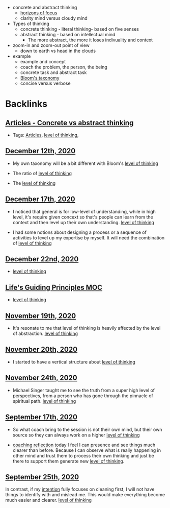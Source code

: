 - concrete and abstract thinking
    - [horizons of focus](<horizons of focus.md>)
    - clarity mind versus cloudy mind
- Types of thinking
    - concrete thinking - literal thinking- based on five senses
    - abstract thinking - based on intellectual mind
        - The more abstract, the more it loses indivuality and context
- zoom-in and zoom-out point of view
    - down to earth vs head in the clouds
- example
    - example and concept
    - coach the problem, the person, the being
    - concrete task and abstract task
    - [Bloom's taxonomy](<Bloom's taxonomy.md>)
    - concise versus verbose

# Backlinks
## [Articles - Concrete vs abstract thinking](<Articles - Concrete vs abstract thinking.md>)
- Tags: [Articles](<Articles.md>), [level of thinking](<level of thinking.md>),

## [December 12th, 2020](<December 12th, 2020.md>)
- My own taxonomy will be a bit different with Bloom's [level of thinking](<level of thinking.md>)

- The ratio of [level of thinking](<level of thinking.md>)

- The [level of thinking](<level of thinking.md>)

## [December 17th, 2020](<December 17th, 2020.md>)
- I noticed that general is for low-level of understanding, while in high level, it's require given concext so that's people can learn from the context and then level up their own understanding. [level of thinking](<level of thinking.md>)

- I had some notions about designing a process or a sequence of activities to level up my expertise by myself. It will need the combination of [level of thinking](<level of thinking.md>)

## [December 22nd, 2020](<December 22nd, 2020.md>)
- [level of thinking](<level of thinking.md>)

## [Life's Guiding Principles MOC](<Life's Guiding Principles MOC.md>)
- [level of thinking](<level of thinking.md>)

## [November 19th, 2020](<November 19th, 2020.md>)
- It's resonate to me that level of thinking is heavily affected by the level of abstraction. [level of thinking](<level of thinking.md>)

## [November 20th, 2020](<November 20th, 2020.md>)
- I started to have a vertical structure about [level of thinking](<level of thinking.md>)

## [November 24th, 2020](<November 24th, 2020.md>)
- Michael Singer taught me to see the truth from a super high level of perspectives, from a person who has gone through the pinnacle of spiritual path. [level of thinking](<level of thinking.md>)

## [September 17th, 2020](<September 17th, 2020.md>)
- So what coach bring to the session is not their own mind, but their own source so they can always work on a higher [level of thinking](<level of thinking.md>)

- [coaching reflection](<coaching reflection.md>) today I feel I can presence and see things much clearer than before. Because I can observe what is really happening in other mind and trust them to process their own thinking and just be there to support them generate new [level of thinking](<level of thinking.md>).

## [September 25th, 2020](<September 25th, 2020.md>)
In contrast, if my [intention](<intention.md>) fully focuses on cleaning first, I will not have things to identify with and mislead me. This would make everything become much easier and clearer. [level of thinking](<level of thinking.md>)

